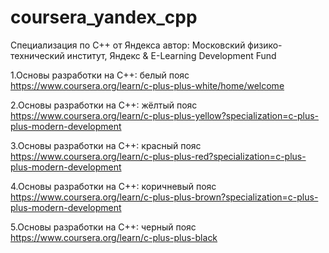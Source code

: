 # coursera_yandex_cpp
Специализация по С++ от Яндекса
автор: Московский физико-технический институт, Яндекс & E-Learning Development Fund

1.Основы разработки на C++: белый пояс
https://www.coursera.org/learn/c-plus-plus-white/home/welcome

2.Основы разработки на C++: жёлтый пояс
https://www.coursera.org/learn/c-plus-plus-yellow?specialization=c-plus-plus-modern-development

3.Основы разработки на C++: красный пояс
https://www.coursera.org/learn/c-plus-plus-red?specialization=c-plus-plus-modern-development

4.Основы разработки на С++: коричневый пояс
https://www.coursera.org/learn/c-plus-plus-brown?specialization=c-plus-plus-modern-development

5.Основы разработки на С++: черный пояс
https://www.coursera.org/learn/c-plus-plus-black
